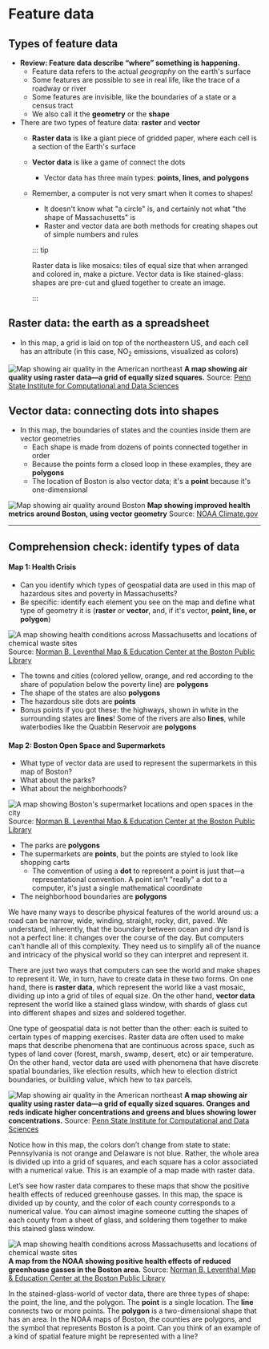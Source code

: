 # Feature data

## Types of feature data

* **Review: Feature data describe “where” something is happening.**
  * Feature data refers to the actual *geography* on the earth's surface
  * Some features are possible to see in real life, like the trace of a roadway or river
  * Some features are invisible, like the boundaries of a state or a census tract
  * We also call it the **geometry** or the **shape**
* There are two types of feature data: **raster** and **vector**
  * **Raster data** is like a giant piece of gridded paper, where each cell is a section of the Earth's surface
  * **Vector data**  is like a game of connect the dots
    * Vector data has three main types: **points, lines, and polygons**  
  * Remember, a computer is not very smart when it comes to shapes!
    * It doesn't know what "a circle" is, and certainly not what "the shape of Massachusetts" is
    * Raster and vector data are both methods for creating shapes out of simple numbers and rules

    ::: tip

    Raster data is like mosaics: tiles of equal size that when arranged and colored in, make a picture. Vector data is like stained-glass: shapes are pre-cut and glued together to create an image.

    :::

## Raster data: the earth as a spreadsheet

* In this map, a grid is laid on top of the northeastern US, and each cell has an attribute (in this case, NO<sub>2</sub> emissions, visualized as colors)

![Map showing air quality in the American northeast](./media/RasterMapExampleAirQuality.jpeg)
**A map showing air quality using raster data—a grid of equally sized squares.** Source: [Penn State Institute for Computational and Data Sciences](https://www.icds.psu.edu/air-quality-data-during-covid-19-may-help-improve-models-guide-interventions/)

## Vector data: connecting dots into shapes

* In this map, the boundaries of states and the counties inside them are vector geometries
  * Each shape is made from dozens of points connected together in order
  * Because the points form a closed loop in these examples, they are **polygons**
  * The location of Boston is also vector data; it's a **point** because it's one-dimensional

![Map showing air quality around Boston](./media/VectorMapExampleBostonDeathRates.png)
**Map showing improved health metrics around Boston, using vector geometry** Source: [NOAA Climate.gov](https://www.climate.gov/news-features/featured-images/boston%E2%80%99s-ambitious-climate-plan-could-save-hundreds-lives-and-billions)

---
## Comprehension check: identify types of data

#### Map 1: Health Crisis

* Can you identify which types of geospatial data are used in this map of hazardous sites and poverty in Massachusetts?
* Be specific: identify each element you see on the map and define what type of geometry it is (**raster** or **vector**, and, if it's vector, **point, line, or polygon**)

![A map showing health conditions across Massachusetts and locations of chemical waste sites](./media/MassHealthCrisisMap.jpeg)
Source: [Norman B. Leventhal Map & Education Center at the Boston Public Library](https://collections.leventhalmap.org/search/commonwealth:rr173g31r)

<hideable title = "Check your responses for 'Health Crisis'">

* The towns and cities (colored yellow, orange, and red according to the share of population below the poverty line) are **polygons**
* The shape of the states are also **polygons**
* The hazardous site dots are **points**
* Bonus points if you got these: the highways, shown in white in the surrounding states are **lines**! Some of the rivers are also **lines**, while waterbodies like the Quabbin Reservoir are **polygons**

</hideable>

#### Map 2: Boston Open Space and Supermarkets

* What type of vector data are used to represent the supermarkets in this map of Boston?
* What about the parks?
* What about the neighborhoods?

![A map showing Boston's supermarket locations and open spaces in the city](./media/BostonSupermarkets.jpeg)
Source: [Norman B. Leventhal Map & Education Center at the Boston Public Library](https://collections.leventhalmap.org/search/commonwealth:ht250c58r)

<hideable title="Check your responses for Boston Open Space and Supermarkets">

* The parks are **polygons**
* The supermarkets are **points**, but the points are styled to look like shopping carts
  * The convention of using a **dot** to represent a point is just that—a representational convention. A point isn't "really" a dot to a computer, it's just a single mathematical coordinate
* The neighborhood boundaries are **polygons**

</hideable>

<hideable title = "Read the full text of this section">

We have many ways to describe physical features of the world around us: a road can be narrow, wide, winding, straight, rocky, dirt, paved. We understand, inherently, that the boundary between ocean and dry land is not a perfect line: it changes over the course of the day. But computers can’t handle all of this complexity. They need us to simplify all of the nuance and intricacy of the physical world so they can interpret and represent it.

There are just two ways that computers can see the world and make shapes to represent it. We, in turn, have to create data in these two forms. On one hand, there is **raster data**, which represent the world like a vast mosaic, dividing up into a grid of tiles of equal size. On the other hand, **vector data** represent the world like a stained glass window, with shards of glass cut into different shapes and sizes and soldered together.

One type of geospatial data is not better than the other: each is suited to certain types of mapping exercises. Raster data are often used to make maps that describe phenomena that are continuous across space, such as types of land cover (forest, marsh, swamp, desert, etc) or air temperature. On the other hand, vector data are used with phenomena that have discrete spatial boundaries, like election results, which hew to election district boundaries, or building value, which hew to tax parcels.

![Map showing air quality in the American northeast](./media/RasterMapExampleAirQuality.jpeg)
**A map showing air quality using raster data—a grid of equally sized squares. Oranges and reds indicate higher concentrations and greens and blues showing lower concentrations.** Source: [Penn State Institute for Computational and Data Sciences](https://www.icds.psu.edu/air-quality-data-during-covid-19-may-help-improve-models-guide-interventions/)


Notice how in this map, the colors don’t change from state to state: Pennsylvania is not orange and Delaware is not blue. Rather, the whole area is divided up into a grid of squares, and each square has a color associated with a numerical value. This is an example of a map made with raster data.

Let’s see how raster data compares to these maps that show the positive health effects of reduced greenhouse gasses. In this map, the space is divided up by county, and the color of each county corresponds to a numerical value. You can almost imagine someone cutting the shapes of each county from a sheet of glass, and soldering them together to make this stained glass window.  

![A map showing health conditions across Massachusetts and locations of chemical waste sites](./media/MassHealthCrisisMap.jpeg)
**A map from the NOAA showing positive health effects of reduced greenhouse gasses in the Boston area.** Source: [Norman B. Leventhal Map & Education Center at the Boston Public Library](https://collections.leventhalmap.org/search/commonwealth:rr173g31r)


In the stained-glass-world of vector data, there are three types of shape: the point, the line, and the polygon. The **point** is a single location. The **line** connects two or more points. The **polygon** is a two-dimensional shape that has an area. In the NOAA maps of Boston, the counties are polygons, and the symbol that represents Boston is a point. Can you think of an example of a kind of spatial feature might be represented with a line?

</hideable>
